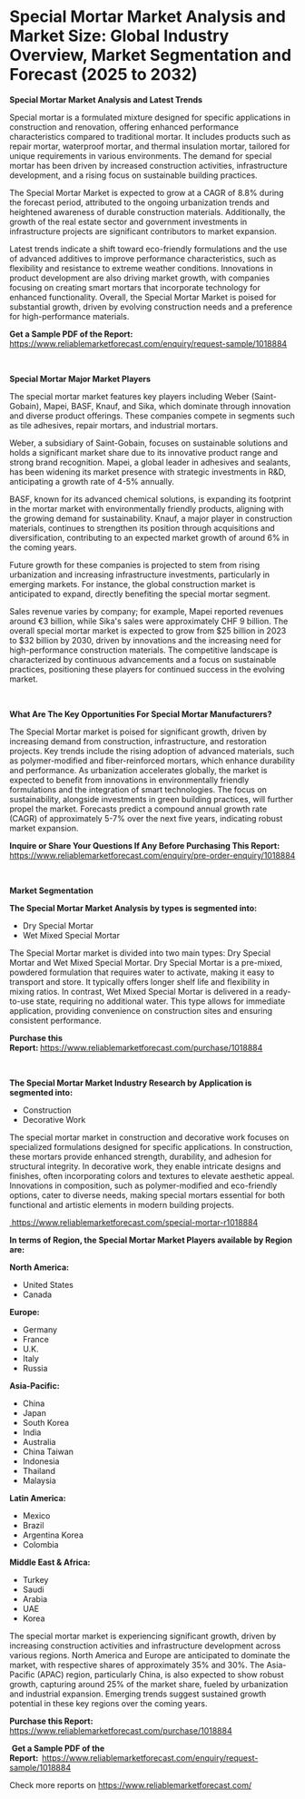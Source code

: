 <p><h1>Special Mortar Market Analysis and Market Size: Global Industry Overview, Market Segmentation and Forecast (2025 to 2032)</h1></p><p><strong>Special Mortar Market Analysis and Latest Trends</strong></p>
<p><p>Special mortar is a formulated mixture designed for specific applications in construction and renovation, offering enhanced performance characteristics compared to traditional mortar. It includes products such as repair mortar, waterproof mortar, and thermal insulation mortar, tailored for unique requirements in various environments. The demand for special mortar has been driven by increased construction activities, infrastructure development, and a rising focus on sustainable building practices.</p><p>The Special Mortar Market is expected to grow at a CAGR of 8.8% during the forecast period, attributed to the ongoing urbanization trends and heightened awareness of durable construction materials. Additionally, the growth of the real estate sector and government investments in infrastructure projects are significant contributors to market expansion.</p><p>Latest trends indicate a shift toward eco-friendly formulations and the use of advanced additives to improve performance characteristics, such as flexibility and resistance to extreme weather conditions. Innovations in product development are also driving market growth, with companies focusing on creating smart mortars that incorporate technology for enhanced functionality. Overall, the Special Mortar Market is poised for substantial growth, driven by evolving construction needs and a preference for high-performance materials.</p></p>
<p><strong>Get a Sample PDF of the Report:&nbsp;</strong> <a href="https://www.reliablemarketforecast.com/enquiry/request-sample/1018884?utm_campaign=1929&utm_medium=2&utm_source=Github&utm_content=ia&utm_term=30012025&utm_id=special-mortar">https://www.reliablemarketforecast.com/enquiry/request-sample/1018884</a></p>
<p>&nbsp;</p>
<p><strong>Special Mortar Major Market Players</strong></p>
<p><p>The special mortar market features key players including Weber (Saint-Gobain), Mapei, BASF, Knauf, and Sika, which dominate through innovation and diverse product offerings. These companies compete in segments such as tile adhesives, repair mortars, and industrial mortars.</p><p>Weber, a subsidiary of Saint-Gobain, focuses on sustainable solutions and holds a significant market share due to its innovative product range and strong brand recognition. Mapei, a global leader in adhesives and sealants, has been widening its market presence with strategic investments in R&D, anticipating a growth rate of 4-5% annually.</p><p>BASF, known for its advanced chemical solutions, is expanding its footprint in the mortar market with environmentally friendly products, aligning with the growing demand for sustainability. Knauf, a major player in construction materials, continues to strengthen its position through acquisitions and diversification, contributing to an expected market growth of around 6% in the coming years.</p><p>Future growth for these companies is projected to stem from rising urbanization and increasing infrastructure investments, particularly in emerging markets. For instance, the global construction market is anticipated to expand, directly benefiting the special mortar segment.</p><p>Sales revenue varies by company; for example, Mapei reported revenues around €3 billion, while Sika's sales were approximately CHF 9 billion. The overall special mortar market is expected to grow from $25 billion in 2023 to $32 billion by 2030, driven by innovations and the increasing need for high-performance construction materials. The competitive landscape is characterized by continuous advancements and a focus on sustainable practices, positioning these players for continued success in the evolving market.</p></p>
<p>&nbsp;</p>
<p><strong>What Are The Key Opportunities For Special Mortar Manufacturers?</strong></p>
<p><p>The Special Mortar market is poised for significant growth, driven by increasing demand from construction, infrastructure, and restoration projects. Key trends include the rising adoption of advanced materials, such as polymer-modified and fiber-reinforced mortars, which enhance durability and performance. As urbanization accelerates globally, the market is expected to benefit from innovations in environmentally friendly formulations and the integration of smart technologies. The focus on sustainability, alongside investments in green building practices, will further propel the market. Forecasts predict a compound annual growth rate (CAGR) of approximately 5-7% over the next five years, indicating robust market expansion.</p></p>
<p><strong>Inquire or Share Your Questions If Any Before Purchasing This Report:</strong> <a href="https://www.reliablemarketforecast.com/enquiry/pre-order-enquiry/1018884?utm_campaign=1929&utm_medium=2&utm_source=Github&utm_content=ia&utm_term=30012025&utm_id=special-mortar">https://www.reliablemarketforecast.com/enquiry/pre-order-enquiry/1018884</a></p>
<p>&nbsp;</p>
<p><strong>Market Segmentation</strong></p>
<p><strong>The Special Mortar Market Analysis by types is segmented into:</strong></p>
<p><ul><li>Dry Special Mortar</li><li>Wet Mixed Special Mortar</li></ul></p>
<p><p>The Special Mortar market is divided into two main types: Dry Special Mortar and Wet Mixed Special Mortar. Dry Special Mortar is a pre-mixed, powdered formulation that requires water to activate, making it easy to transport and store. It typically offers longer shelf life and flexibility in mixing ratios. In contrast, Wet Mixed Special Mortar is delivered in a ready-to-use state, requiring no additional water. This type allows for immediate application, providing convenience on construction sites and ensuring consistent performance.</p></p>
<p><strong>Purchase this Report:&nbsp;</strong><a href="https://www.reliablemarketforecast.com/purchase/1018884?utm_campaign=1929&utm_medium=2&utm_source=Github&utm_content=ia&utm_term=30012025&utm_id=special-mortar">https://www.reliablemarketforecast.com/purchase/1018884</a></p>
<p>&nbsp;</p>
<p><strong>The Special Mortar Market Industry Research by Application is segmented into:</strong></p>
<p><ul><li>Construction</li><li>Decorative Work</li></ul></p>
<p><p>The special mortar market in construction and decorative work focuses on specialized formulations designed for specific applications. In construction, these mortars provide enhanced strength, durability, and adhesion for structural integrity. In decorative work, they enable intricate designs and finishes, often incorporating colors and textures to elevate aesthetic appeal. Innovations in composition, such as polymer-modified and eco-friendly options, cater to diverse needs, making special mortars essential for both functional and artistic elements in modern building projects.</p></p>
<p><a href="https://www.reliablemarketforecast.com/special-mortar-r1018884?utm_campaign=1929&utm_medium=2&utm_source=Github&utm_content=ia&utm_term=30012025&utm_id=special-mortar">&nbsp;https://www.reliablemarketforecast.com/special-mortar-r1018884</a></p>
<p><strong>In terms of Region, the Special Mortar Market Players available by Region are:</strong></p>
<p>
    <p> <strong> North America: </strong>
        <ul>
            <li>United States</li>
            <li>Canada</li>
        </ul>
        </p> 
    <p> <strong> Europe: </strong>
        <ul>
            <li>Germany</li>
            <li>France</li>
            <li>U.K.</li>
            <li>Italy</li>
            <li>Russia</li>
        </ul>
        </p> 
    <p> <strong> Asia-Pacific: </strong>
        <ul>
            <li>China</li>
            <li>Japan</li>
            <li>South Korea</li>
            <li>India</li>
            <li>Australia</li>
            <li>China Taiwan</li>
            <li>Indonesia</li>
            <li>Thailand</li>
            <li>Malaysia</li>
        </ul>
        </p> 
    <p> <strong> Latin America: </strong>
        <ul>
            <li>Mexico</li>
            <li>Brazil</li>
            <li>Argentina Korea</li>
            <li>Colombia</li>
        </ul>
        </p> 
    <p> <strong> Middle East & Africa: </strong>
        <ul>
            <li>Turkey</li>
            <li>Saudi</li>
            <li>Arabia</li>
            <li>UAE</li>
            <li>Korea</li>
        </ul>
    </p>
    </p>
<p><p>The special mortar market is experiencing significant growth, driven by increasing construction activities and infrastructure development across various regions. North America and Europe are anticipated to dominate the market, with respective shares of approximately 35% and 30%. The Asia-Pacific (APAC) region, particularly China, is also expected to show robust growth, capturing around 25% of the market share, fueled by urbanization and industrial expansion. Emerging trends suggest sustained growth potential in these key regions over the coming years.</p></p>
<p><strong>Purchase this Report: </strong><a href="https://www.reliablemarketforecast.com/purchase/1018884?utm_campaign=1929&utm_medium=2&utm_source=Github&utm_content=ia&utm_term=30012025&utm_id=special-mortar">https://www.reliablemarketforecast.com/purchase/1018884</a></p>
<p>&nbsp;<strong>Get a Sample PDF of the Report:&nbsp;&nbsp;</strong><a href="https://www.reliablemarketforecast.com/enquiry/request-sample/1018884?utm_campaign=1929&utm_medium=2&utm_source=Github&utm_content=ia&utm_term=30012025&utm_id=special-mortar">https://www.reliablemarketforecast.com/enquiry/request-sample/1018884</a></p>
<p><strong></strong></p>
<p>Check more reports on <a href="https://www.reliablemarketforecast.com/?utm_campaign=1929&utm_medium=2&utm_source=Github&utm_content=ia&utm_term=30012025&utm_id=special-mortar">https://www.reliablemarketforecast.com/</a></p>